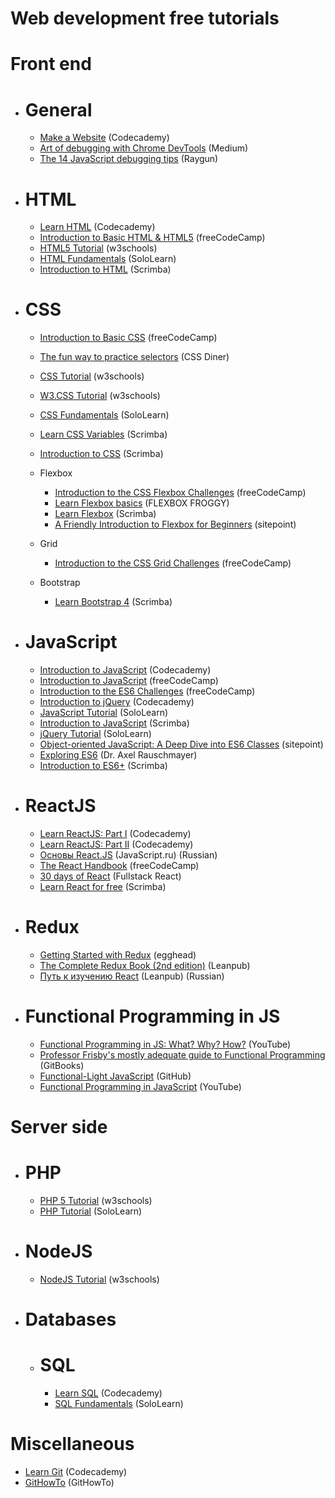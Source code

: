 # Web development free tutorials

# Front end
  - # General
    - [Make a Website](https://www.codecademy.com/learn/make-a-website) (Codecademy)
    - [Art of debugging with Chrome DevTools](https://medium.com/frontmen/art-of-debugging-with-chrome-devtools-ab7b5fd8e0b4) (Medium)
    - [The 14 JavaScript debugging tips](https://raygun.com/javascript-debugging-tips) (Raygun)

  - # HTML
    - [Learn HTML](https://www.codecademy.com/learn/learn-html) (Codecademy)
    - [Introduction to Basic HTML & HTML5](https://learn.freecodecamp.org/responsive-web-design/basic-html-and-html5) (freeCodeCamp)
    - [HTML5 Tutorial](https://www.w3schools.com/html/default.asp) (w3schools)
    - [HTML Fundamentals](https://www.sololearn.com/Course/HTML/) (SoloLearn)
    - [Introduction to HTML](https://scrimba.com/g/ghtml) (Scrimba)

  - # CSS
    - [Introduction to Basic CSS](https://learn.freecodecamp.org/responsive-web-design/basic-css) (freeCodeCamp)
    - [The fun way to practice selectors](http://flukeout.github.io/) (CSS Diner)
    - [CSS Tutorial](https://www.w3schools.com/css/default.asp) (w3schools)
    - [W3.CSS Tutorial](https://www.w3schools.com/w3css/default.asp) (w3schools)
    - [CSS Fundamentals](https://www.sololearn.com/Course/CSS/) (SoloLearn)
    - [Learn CSS Variables](https://scrimba.com/g/gcssvariables) (Scrimba)
    - [Introduction to CSS](https://scrimba.com/g/gintrotocss) (Scrimba)

    - Flexbox
      - [Introduction to the CSS Flexbox Challenges](https://learn.freecodecamp.org/responsive-web-design/css-flexbox) (freeCodeCamp)
      - [Learn Flexbox basics](http://flexboxfroggy.com/) (FLEXBOX FROGGY)
      - [Learn Flexbox](https://scrimba.com/g/gflexbox) (Scrimba)
      - [A Friendly Introduction to Flexbox for Beginners](https://www.sitepoint.com/flexbox-css-flexible-box-layout/) (sitepoint)

    - Grid
      - [Introduction to the CSS Grid Challenges](https://learn.freecodecamp.org/responsive-web-design/css-grid) (freeCodeCamp)

    - Bootstrap
      - [Learn Bootstrap 4](https://scrimba.com/g/gbootstrap4) (Scrimba)

  - # JavaScript
    - [Introduction to JavaScript](https://www.codecademy.com/learn/introduction-to-javascript) (Codecademy)
    - [Introduction to JavaScript](https://learn.freecodecamp.org/javascript-algorithms-and-data-structures/basic-javascript) (freeCodeCamp)
    - [Introduction to the ES6 Challenges](https://learn.freecodecamp.org/javascript-algorithms-and-data-structures/es6) (freeCodeCamp)
    - [Introduction to jQuery](https://www.codecademy.com/learn/learn-jquery) (Codecademy)
    - [JavaScript Tutorial](https://www.sololearn.com/Course/JavaScript/) (SoloLearn)
    - [Introduction to JavaScript](https://scrimba.com/g/gintrotojavascript) (Scrimba)
    - [jQuery Tutorial](https://www.sololearn.com/Course/jQuery/) (SoloLearn)
    - [Object-oriented JavaScript: A Deep Dive into ES6 Classes](https://www.sitepoint.com/object-oriented-javascript-deep-dive-es6-classes/) (sitepoint)
    - [Exploring ES6](http://exploringjs.com/es6.html) (Dr. Axel Rauschmayer)
    - [Introduction to ES6+](https://scrimba.com/g/gintrotoes6) (Scrimba)

  - # ReactJS
    - [Learn ReactJS: Part I](https://www.codecademy.com/learn/react-101) (Codecademy)
    - [Learn ReactJS: Part II](https://www.codecademy.com/learn/react-102) (Codecademy)
    - [Основы React.JS](https://www.youtube.com/watch?v=ol4OVMJZC1w&list=PLDyvV36pndZEz2unvD0a2Spv7RehBrpDO) (JavaScript.ru) (Russian)
    - [The React Handbook](https://medium.freecodecamp.org/the-react-handbook-b71c27b0a795) (freeCodeCamp)
    - [30 days of React](https://www.fullstackreact.com/30-days-of-react/) (Fullstack React)
    - [Learn React for free](https://scrimba.com/g/glearnreact) (Scrimba)

  - # Redux
    - [Getting Started with Redux](https://egghead.io/courses/getting-started-with-redux) (egghead)
    - [The Complete Redux Book (2nd edition)](https://leanpub.com/redux-book) (Leanpub)
    - [Путь к изучению React](https://leanpub.com/the-road-to-learn-react-russian) (Leanpub) (Russian)

  - # Functional Programming in JS
    - [Functional Programming in JS: What? Why? How?](https://www.youtube.com/watch?v=qtsbZarFzm8) (YouTube)
    - [Professor Frisby's mostly adequate guide to Functional Programming](https://drboolean.gitbooks.io/mostly-adequate-guide-old/content/) (GitBooks)
    - [Functional-Light JavaScript](https://github.com/getify/Functional-Light-JS) (GitHub)
    - [Functional Programming in JavaScript](https://www.youtube.com/playlist?list=PL0zVEGEvSaeEd9hlmCXrk5yUyqUag-n84) (YouTube)

# Server side
- # PHP
  - [PHP 5 Tutorial](https://www.w3schools.com/php/default.asp) (w3schools)
  - [PHP Tutorial](https://www.sololearn.com/Course/PHP/) (SoloLearn)

- # NodeJS
  - [NodeJS Tutorial](https://www.w3schools.com/nodejs/default.asp) (w3schools)

- # Databases
  - # SQL
    - [Learn SQL](https://www.codecademy.com/learn/learn-sql) (Codecademy)
    - [SQL Fundamentals](https://www.sololearn.com/Course/SQL/) (SoloLearn)

# Miscellaneous
- [Learn Git](https://www.codecademy.com/learn/learn-git) (Codecademy)
- [GitHowTo](https://githowto.com/) (GitHowTo)
